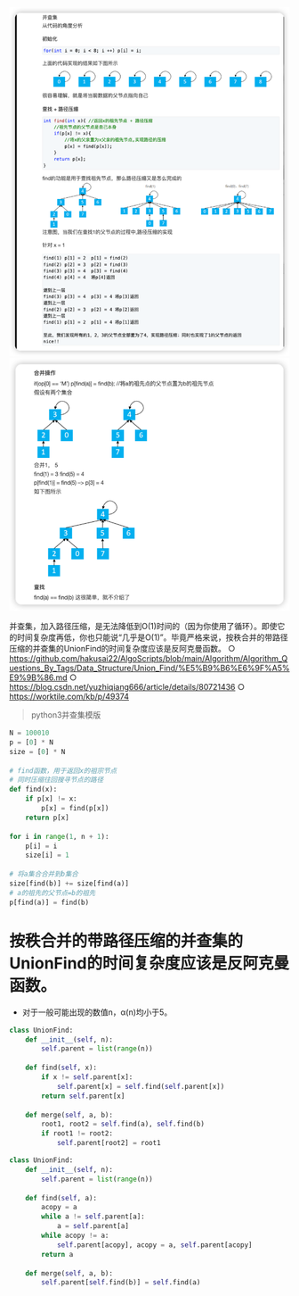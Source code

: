 ![img.png](images/img.png)
![img.png](images/img_1.png)

并查集，加入路径压缩，是无法降低到O(1)时间的（因为你使用了循环）。即使它的时间复杂度再低，你也只能说“几乎是O(1)”。毕竟严格来说，按秩合并的带路径压缩的并查集的UnionFind的时间复杂度应该是反阿克曼函数。
○ https://github.com/hakusai22/AlgoScripts/blob/main/Algorithm/Algorithm_Questions_By_Tags/Data_Structure/Union_Find/%E5%B9%B6%E6%9F%A5%E9%9B%86.md
○ https://blog.csdn.net/yuzhiqiang666/article/details/80721436
○ https://worktile.com/kb/p/49374

> python3并查集模版

```python
N = 100010
p = [0] * N
size = [0] * N

# find函数，用于返回x的祖宗节点
# 同时压缩往回搜寻节点的路径
def find(x):
    if p[x] != x:
        p[x] = find(p[x])
    return p[x]

for i in range(1, n + 1):
    p[i] = i
    size[i] = 1

# 将a集合合并到b集合
size[find(b)] += size[find(a)]
# a的祖先的父节点=b的祖先
p[find(a)] = find(b)
```

# 按秩合并的带路径压缩的并查集的UnionFind的时间复杂度应该是反阿克曼函数。
- 对于一般可能出现的数值n，α(n)均小于5。

```python
class UnionFind:
    def __init__(self, n):
        self.parent = list(range(n))

    def find(self, x):
        if x != self.parent[x]:
            self.parent[x] = self.find(self.parent[x])
        return self.parent[x]

    def merge(self, a, b):
        root1, root2 = self.find(a), self.find(b)
        if root1 != root2:
            self.parent[root2] = root1
```

```python
class UnionFind:
    def __init__(self, n):
        self.parent = list(range(n))

    def find(self, a):
        acopy = a
        while a != self.parent[a]:
            a = self.parent[a]
        while acopy != a:
            self.parent[acopy], acopy = a, self.parent[acopy]
        return a

    def merge(self, a, b):
        self.parent[self.find(b)] = self.find(a)

```
